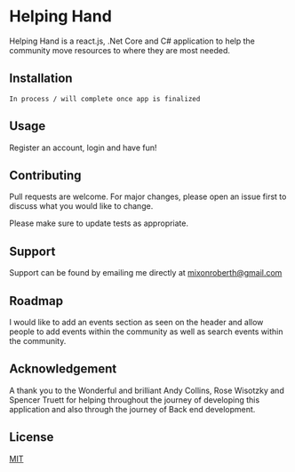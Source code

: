 # Helping Hand

Helping Hand is a react.js, .Net Core and C# application to help the community move resources to where they are most needed. 

## Installation

```
In process / will complete once app is finalized
```

## Usage

Register an account, login and have fun!

## Contributing

Pull requests are welcome. For major changes, please open an issue first to discuss what you would like to change.

Please make sure to update tests as appropriate.

## Support

Support can be found by emailing me directly at mixonroberth@gmail.com

## Roadmap

I would like to add an events section as seen on the header and allow people to add events within the community as well as search events within the community.

## Acknowledgement

A thank you to the Wonderful and brilliant Andy Collins, Rose Wisotzky and Spencer Truett for helping throughout the journey of developing this application and also through the journey of Back end development. 

## License
[MIT](https://choosealicense.com/licenses/mit/)